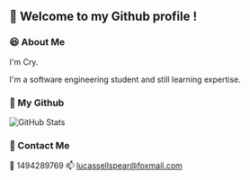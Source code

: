 ## :heartbeat: Welcome to my Github profile !

### :satisfied: About Me

I'm Cry. 

I'm a software engineering student and still learning expertise.

### :turtle: My Github

![GitHub Stats](https://github-readme-stats.vercel.app/api?username=Cr-y&count_private=true&show_icons=true)


### :couple: Contact Me

:penguin: 1494289769
:mailbox: lucassellspear@foxmail.com
